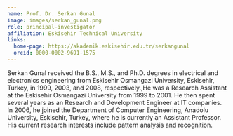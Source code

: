 ```yaml
---
name: Prof. Dr. Serkan Gunal
image: images/serkan_gunal.png
role: principal-investigator
affiliation: Eskisehir Technical University
links:
  home-page: https://akademik.eskisehir.edu.tr/serkangunal
  orcid: 0000-0002-9691-1575
---
```


Serkan Gunal received the B.S., M.S., and Ph.D. degrees in electrical and electronics engineering from Eskisehir Osmangazi University, Eskisehir, Turkey, in 1999, 2003, and 2008, respectively.,He was a Research Assistant at the Eskisehir Osmangazi University from 1999 to 2001. He then spent several years as an Research and Development Engineer at IT companies. In 2006, he joined the Department of Computer Engineering, Anadolu University, Eskisehir, Turkey, where he is currently an Assistant Professor. His current research interests include pattern analysis and recognition.
